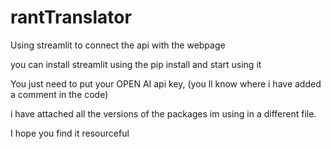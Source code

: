 # rantTranslator

Using streamlit to connect the api with the webpage 

you can install streamlit using the pip install and start using it

You just need to put your OPEN AI api key, (you ll know where i have added a comment in the code)

i have attached all the versions of the packages im using in a different file. 

I hope you find it resourceful 
